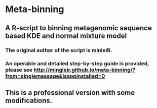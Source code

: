 # Meta-binning
## A R-script to binning metagenomic sequence based KDE and normal mixture model

### The original author of the script is minleiR. 
### An operable and detailed step-by-step guide is provided, please see http://mingleir.github.io/meta-binning/?from=singlemessage&isappinstalled=0

## This is a professional version with some modifications.

